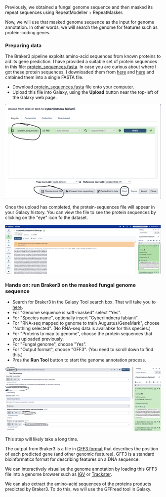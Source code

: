 Previously, we obtained a fungal genome sequence and then masked its repeat sequences using RepeatModeller + RepeatMasker.

Now, we will use that masked genome sequence as the input for genome annotation. In other words, we will search the genome for features such as protein-coding genes.


### Preparing data

The Braker3 pipeline exploits amino-acid sequences from known proteins to aid its gene prediction. I have provided a suitable set of protein sequences in this file:
[protein_sequences.fasta](annotation/protein_sequences.fasta.gz). In case you are curious about where I got these protein sequences,
I downloaded them from [here](https://www.uniprot.org/proteomes/UP000002311) and [here](https://www.uniprot.org/proteomes/UP000189513) and cmbined them into a single FASTA file.

- Download [protein_sequences.fasta](annotation/protein_sequences.fasta.gz) file onto your computer.
- Upload this file into Galaxy, using the **Upload** button near the top-left of the Galaxy web page.

![Uploading protein sequences](annotation/upload-proteins.png)  

Once the upload has completed, the protein-sequences file will appear in your Galaxy history. You can view the file to see the protein sequences by clicking on the "eye" icon fo the dataset.

![Viewing the uploaded proteins](annotation/uploaded-proteins.png)


### Hands on: run Braker3 on the masked fungal genome sequence

- Search for Braker3 in the Galaxy Tool search box. That will take you to [here](https://usegalaxy.eu/?tool_id=toolshed.g2.bx.psu.edu%2Frepos%2Fgenouest%2Fbraker3%2Fbraker3%2F3.0.8%2Bgalaxy2&version=latest).
- For "Genome sequence is soft-masked" select "Yes".
- For "Species name", optionally insert "Cyberlindnera fabianii".
- For "RNA-seq mapped to genome to train Augustus/GeneMark", choose "Nothing selected". (No RNA-seq data is availabke for this species.)
- For "Proteins to map to genome", choose the protein sequences that you uploaded previously.
- For "Fungal genome", choose "Yes".
- For "Output format", choose "GFF3". (You need to scroll down to find this.)
- Pres the **Run Tool** button to start the genome annotation process.

![Running Braker3](annotation/running-braker3.png)

This step will likely take a long time.

The output from Braker3 is a file in [GFF3 format](https://www.ensembl.org/info/website/upload/gff3.html) that describes the position of each predicted gene (and other genomic features). GFF3 is a standard
bioinformatics format for describing features on a DNA sequence.

We can interactively visualise the genome annotation by loading this GFF3 file into a genome browser such as [IGV](https://doi.org/10.1093/bib/bbs017) or [Trackster](https://doi.org/10.1038/nbt.2404). 

We can also extract the amino-acid sequences of the proteins products predicted by Braker3. To do this, we will use the GFFread tool in Galaxy.






